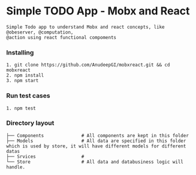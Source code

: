 # Simple TODO App - Mobx and React 

    Simple Todo app to understand Mobx and react concepts, like @obeserver, @computation,
    @action using react functional compoments

### Installing
    
    1. git clone https://github.com/AnudeepGI/mobxreact.git && cd mobxreact
    2. npm install
    3. npm start

### Run test cases
    
    1. npm test

### Directory layout


    ├── Components              # All components are kept in this folder 
    ├── Models                  # All data are specified in this folder which is used by store, it will have different models for different datas
    ├── Srvices                 # 
    └── Store                   # All data and databusiness logic will handle. 